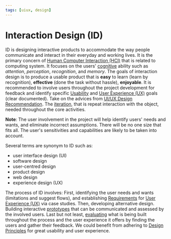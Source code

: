 ```yaml
---
tags: [uiux, design]
---
```


# Interaction Design (ID)

ID is designing interactive products to accommodate the way people communicate
and interact in their everyday and working lives. It is the primary concern of
[Human Computer Interaction (HCI)](202303242108.md) that is related to computing
system. It focuses on the users' [cognitive](202304291456.md) ability such as
*attention*, *perception*, *recognition*, and *memory*. The goals of interaction
design is to produce a usable product that is **easy** to learn (learn by
recognition), **effective** (done the task without hassle), **enjoyable**. It is
recommended to involve users throughout the project development for feedback and
identify specific [Usability](202303242139.md) and [User Experience (UX)](202303242126.md)
goals (clear documented). Take on the advices from [UI/UX Design Recommendation](202304291522.md).
The [iteration](202305061342.md), that is repeat interaction with the object,
needed throughout the core activities.

**Note**: The user involvement in the project will help identify users' needs
and wants, and eliminate incorrect assumptions. There will be no one size that
fits all. The user's sensitivities and capabilities are likely to be taken into
account.

Several terms are synonym to ID such as:
- user interface design (UI)
- software design
- user-centred design
- product design
- web design
- experience design (UX)

The process of ID involves: First, identifying the user needs and wants
(limitations and suggest flows), and establishing
[Requirements](202303251303.md) for [User Experience (UX)](202303242126.md) via
case studies. Then, developing alternative design. Building interactive
[prototypes](202207120959.md) that can be communicated and assessed by the
involved users. Last but not least, [evaluating](202305061338.md) what is being
built throughout the process and the user experience it offers by finding the
users and gather their feedback. We could benefit from adhering to
[Design Principles](202304081725.md) for great usability and user experience.
